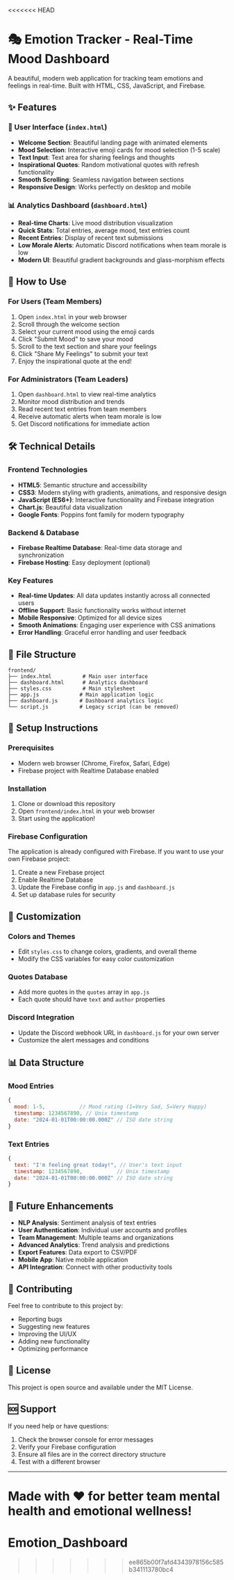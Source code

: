 <<<<<<< HEAD
# 🎭 Emotion Tracker - Real-Time Mood Dashboard

A beautiful, modern web application for tracking team emotions and feelings in real-time. Built with HTML, CSS, JavaScript, and Firebase.

## ✨ Features

### 🌟 User Interface (`index.html`)
- **Welcome Section**: Beautiful landing page with animated elements
- **Mood Selection**: Interactive emoji cards for mood selection (1-5 scale)
- **Text Input**: Text area for sharing feelings and thoughts
- **Inspirational Quotes**: Random motivational quotes with refresh functionality
- **Smooth Scrolling**: Seamless navigation between sections
- **Responsive Design**: Works perfectly on desktop and mobile

### 📊 Analytics Dashboard (`dashboard.html`)
- **Real-time Charts**: Live mood distribution visualization
- **Quick Stats**: Total entries, average mood, text entries count
- **Recent Entries**: Display of recent text submissions
- **Low Morale Alerts**: Automatic Discord notifications when team morale is low
- **Modern UI**: Beautiful gradient backgrounds and glass-morphism effects

## 🚀 How to Use

### For Users (Team Members)
1. Open `index.html` in your web browser
2. Scroll through the welcome section
3. Select your current mood using the emoji cards
4. Click "Submit Mood" to save your mood
5. Scroll to the text section and share your feelings
6. Click "Share My Feelings" to submit your text
7. Enjoy the inspirational quote at the end!

### For Administrators (Team Leaders)
1. Open `dashboard.html` to view real-time analytics
2. Monitor mood distribution and trends
3. Read recent text entries from team members
4. Receive automatic alerts when team morale is low
5. Get Discord notifications for immediate action

## 🛠️ Technical Details

### Frontend Technologies
- **HTML5**: Semantic structure and accessibility
- **CSS3**: Modern styling with gradients, animations, and responsive design
- **JavaScript (ES6+)**: Interactive functionality and Firebase integration
- **Chart.js**: Beautiful data visualization
- **Google Fonts**: Poppins font family for modern typography

### Backend & Database
- **Firebase Realtime Database**: Real-time data storage and synchronization
- **Firebase Hosting**: Easy deployment (optional)

### Key Features
- **Real-time Updates**: All data updates instantly across all connected users
- **Offline Support**: Basic functionality works without internet
- **Mobile Responsive**: Optimized for all device sizes
- **Smooth Animations**: Engaging user experience with CSS animations
- **Error Handling**: Graceful error handling and user feedback

## 📁 File Structure

```
frontend/
├── index.html          # Main user interface
├── dashboard.html      # Analytics dashboard
├── styles.css          # Main stylesheet
├── app.js             # Main application logic
├── dashboard.js       # Dashboard analytics logic
└── script.js          # Legacy script (can be removed)
```

## 🔧 Setup Instructions

### Prerequisites
- Modern web browser (Chrome, Firefox, Safari, Edge)
- Firebase project with Realtime Database enabled

### Installation
1. Clone or download this repository
2. Open `frontend/index.html` in your web browser
3. Start using the application!

### Firebase Configuration
The application is already configured with Firebase. If you want to use your own Firebase project:

1. Create a new Firebase project
2. Enable Realtime Database
3. Update the Firebase config in `app.js` and `dashboard.js`
4. Set up database rules for security

## 🎨 Customization

### Colors and Themes
- Edit `styles.css` to change colors, gradients, and overall theme
- Modify the CSS variables for easy color customization

### Quotes Database
- Add more quotes in the `quotes` array in `app.js`
- Each quote should have `text` and `author` properties

### Discord Integration
- Update the Discord webhook URL in `dashboard.js` for your own server
- Customize the alert messages and conditions

## 📊 Data Structure

### Mood Entries
```javascript
{
  mood: 1-5,           // Mood rating (1=Very Sad, 5=Very Happy)
  timestamp: 1234567890, // Unix timestamp
  date: "2024-01-01T00:00:00.000Z" // ISO date string
}
```

### Text Entries
```javascript
{
  text: "I'm feeling great today!", // User's text input
  timestamp: 1234567890,           // Unix timestamp
  date: "2024-01-01T00:00:00.000Z" // ISO date string
}
```

## 🔮 Future Enhancements

- **NLP Analysis**: Sentiment analysis of text entries
- **User Authentication**: Individual user accounts and profiles
- **Team Management**: Multiple teams and organizations
- **Advanced Analytics**: Trend analysis and predictions
- **Export Features**: Data export to CSV/PDF
- **Mobile App**: Native mobile application
- **API Integration**: Connect with other productivity tools

## 🤝 Contributing

Feel free to contribute to this project by:
- Reporting bugs
- Suggesting new features
- Improving the UI/UX
- Adding new functionality
- Optimizing performance

## 📄 License

This project is open source and available under the MIT License.

## 🆘 Support

If you need help or have questions:
1. Check the browser console for error messages
2. Verify your Firebase configuration
3. Ensure all files are in the correct directory structure
4. Test with a different browser

---

**Made with ❤️ for better team mental health and emotional wellness!** 
=======
# Emotion_Dashboard
>>>>>>> ee865b00f7afd4343978156c585b341113780bc4
